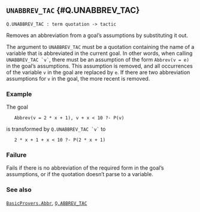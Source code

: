 ## `UNABBREV_TAC` {#Q.UNABBREV_TAC}


```
Q.UNABBREV_TAC : term quotation -> tactic
```



Removes an abbreviation from a goal’s assumptions by substituting it
out.


The argument to `UNABBREV_TAC` must be a quotation containing the name
of a variable that is abbreviated in the current goal.  In other
words, when calling `` UNABBREV_TAC `v` ``, there must be an assumption of
the form `Abbrev(v = e)` in the goal’s assumptions.  This assumption
is removed, and all occurrences of the variable `v` in the goal are
replaced by `e`.   If there are two abbreviation assumptions for `v`
in the goal, the more recent is removed.

### Example

The goal
    
       Abbrev(v = 2 * x + 1), v + x < 10 ?- P(v)
    
is transformed by `` Q.UNABBREV_TAC `v` `` to
    
       2 * x + 1 + x < 10 ?- P(2 * x + 1)
    

### Failure

Fails if there is no abbreviation of the required form in the goal’s
assumptions, or if the quotation doesn’t parse to a variable.

### See also

[`BasicProvers.Abbr`](#BasicProvers.Abbr), [`Q.ABBREV_TAC`](#Q.ABBREV_TAC)

